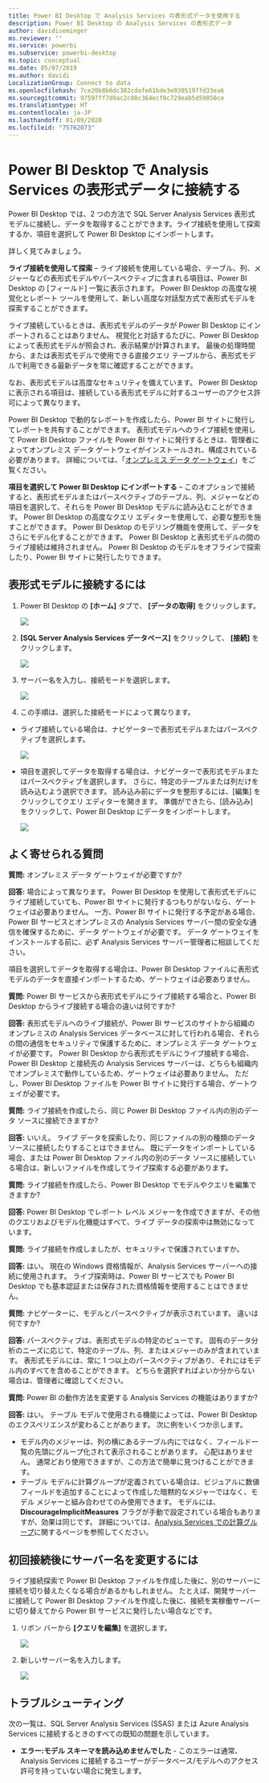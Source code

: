 ```yaml
---
title: Power BI Desktop で Analysis Services の表形式データを使用する
description: Power BI Desktop の Analysis Services の表形式データ
author: davidiseminger
ms.reviewer: ''
ms.service: powerbi
ms.subservice: powerbi-desktop
ms.topic: conceptual
ms.date: 05/07/2019
ms.author: davidi
LocalizationGroup: Connect to data
ms.openlocfilehash: 7ce20b8b6dc382cdafe61bde3e9305197fd33ea6
ms.sourcegitcommit: 97597ff7d9ac2c08c364ecf0c729eab5d59850ce
ms.translationtype: HT
ms.contentlocale: ja-JP
ms.lasthandoff: 01/09/2020
ms.locfileid: "75762073"
---
```

# <a name="connect-to-analysis-services-tabular-data-in-power-bi-desktop"></a>Power BI Desktop で Analysis Services の表形式データに接続する
Power BI Desktop では、2 つの方法で SQL Server Analysis Services 表形式モデルに接続し、データを取得することができます。ライブ接続を使用して探索するか、項目を選択して Power BI Desktop にインポートします。

詳しく見てみましょう。

**ライブ接続を使用して探索** – ライブ接続を使用している場合、テーブル、列、メジャーなどの表形式モデルやパースペクティブに含まれる項目は、Power BI Desktop の [フィールド] 一覧に表示されます。 Power BI Desktop の高度な視覚化とレポート ツールを使用して、新しい高度な対話型方式で表形式モデルを探索することができます。

ライブ接続しているときは、表形式モデルのデータが Power BI Desktop にインポートされることはありません。 視覚化と対話するたびに、Power BI Desktop によって表形式モデルが照会され、表示結果が計算されます。 最後の処理時間から、または表形式モデルで使用できる直接クエリ テーブルから、表形式モデルで利用できる最新データを常に確認することができます。 

なお、表形式モデルは高度なセキュリティを備えています。 Power BI Desktop に表示される項目は、接続している表形式モデルに対するユーザーのアクセス許可によって異なります。

Power BI Desktop で動的なレポートを作成したら、Power BI サイトに発行してレポートを共有することができます。 表形式モデルへのライブ接続を使用して Power BI Desktop ファイルを Power BI サイトに発行するときは、管理者によってオンプレミス データ ゲートウェイがインストールされ、構成されている必要があります。 詳細については、「[オンプレミス データ ゲートウェイ](service-gateway-onprem.md)」をご覧ください。

**項目を選択して Power BI Desktop にインポートする** – このオプションで接続すると、表形式モデルまたはパースペクティブのテーブル、列、メジャーなどの項目を選択して、それらを Power BI Desktop モデルに読み込むことができます。 Power BI Desktop の高度なクエリ エディターを使用して、必要な整形を施すことができます。 Power BI Desktop のモデリング機能を使用して、データをさらにモデル化することができます。 Power BI Desktop と表形式モデルの間のライブ接続は維持されません。 Power BI Desktop のモデルをオフラインで探索したり、Power BI サイトに発行したりできます。

## <a name="to-connect-to-a-tabular-model"></a>表形式モデルに接続するには
1. Power BI Desktop の **[ホーム]** タブで、 **[データの取得]** をクリックします。
   
   ![](media/desktop-analysis-services-tabular-data/pbid_sqlas_getdata.png)
2. **[SQL Server Analysis Services データベース]** をクリックして、 **[接続]** をクリックします。
   
   ![](media/desktop-analysis-services-tabular-data/pbid_sqlas_getdata_as.png)
3. サーバー名を入力し、接続モードを選択します。 
   
   ![](media/desktop-analysis-services-tabular-data/pbid_sqlas_getdata_as_server.png)
4. この手順は、選択した接続モードによって異なります。

* ライブ接続している場合は、ナビゲーターで表形式モデルまたはパースペクティブを選択します。
  
  ![](media/desktop-analysis-services-tabular-data/pbid_sqlas_getdata_as_live.png)
* 項目を選択してデータを取得する場合は、ナビゲーターで表形式モデルまたはパースペクティブを選択します。 さらに、特定のテーブルまたは列だけを読み込むよう選択できます。 読み込み前にデータを整形するには、[編集] をクリックしてクエリ エディターを開きます。 準備ができたら、[読み込み] をクリックして、Power BI Desktop にデータをインポートします。

  ![](media/desktop-analysis-services-tabular-data/pbid_sqlas_getdata_as_select.png)

## <a name="frequently-asked-questions"></a>よく寄せられる質問
**質問:** オンプレミス データ ゲートウェイが必要ですか?

**回答:** 場合によって異なります。 Power BI Desktop を使用して表形式モデルにライブ接続していても、Power BI サイトに発行するつもりがないなら、ゲートウェイは必要ありません。 一方、Power BI サイトに発行する予定がある場合、Power BI サービスとオンプレミスの Analysis Services サーバー間の安全な通信を確保するために、データ ゲートウェイが必要です。 データ ゲートウェイをインストールする前に、必ず Analysis Services サーバー管理者に相談してください。

項目を選択してデータを取得する場合は、Power BI Desktop ファイルに表形式モデルのデータを直接インポートするため、ゲートウェイは必要ありません。

**質問:** Power BI サービスから表形式モデルにライブ接続する場合と、Power BI Desktop からライブ接続する場合の違いは何ですか?

**回答:** 表形式モデルへのライブ接続が、Power BI サービスのサイトから組織のオンプレミスの Analysis Services データベースに対して行われる場合、それらの間の通信をセキュリティで保護するために、オンプレミス データ ゲートウェイが必要です。 Power BI Desktop から表形式モデルにライブ接続する場合、Power BI Desktop と接続先の Analysis Services サーバーは、どちらも組織内でオンプレミスで動作しているため、ゲートウェイは必要ありません。 ただし、Power BI Desktop ファイルを Power BI サイトに発行する場合、ゲートウェイが必要です。

**質問:** ライブ接続を作成したら、同じ Power BI Desktop ファイル内の別のデータ ソースに接続できますか?

**回答:** いいえ。 ライブ データを探索したり、同じファイルの別の種類のデータ ソースに接続したりすることはできません。 既にデータをインポートしている場合、または Power BI Desktop ファイル内の別のデータ ソースに接続している場合は、新しいファイルを作成してライブ探索する必要があります。

**質問:** ライブ接続を作成したら、Power BI Desktop でモデルやクエリを編集できますか?

**回答:** Power BI Desktop でレポート レベル メジャーを作成できますが、その他のクエリおよびモデル化機能はすべて、ライブ データの探索中は無効になっています。

**質問:** ライブ接続を作成しましたが、セキュリティで保護されていますか。

**回答:** はい。 現在の Windows 資格情報が、Analysis Services サーバーへの接続に使用されます。 ライブ探索時は、Power BI サービスでも Power BI Desktop でも基本認証または保存された資格情報を使用することはできません。

**質問:** ナビゲーターに、モデルとパースペクティブが表示されています。 違いは何ですか?

**回答:** パースペクティブは、表形式モデルの特定のビューです。 固有のデータ分析のニーズに応じて、特定のテーブル、列、またはメジャーのみが含まれています。 表形式モデルには、常に 1 つ以上のパースペクティブがあり、それにはモデル内のすべてを含めることができます。 どちらを選択すればよいか分からない場合は、管理者に確認してください。

**質問:** Power BI の動作方法を変更する Analysis Services の機能はありますか?

**回答:** はい。 テーブル モデルで使用される機能によっては、Power BI Desktop のエクスペリエンスが変わることがあります。 次に例をいくつか示します。
* モデル内のメジャーは、列の横にあるテーブル内にではなく、フィールド一覧の先頭にグループ化されて表示されることがあります。 心配はありません。 通常どおり使用できますが、この方法で簡単に見つけることができます。
* テーブル モデルに計算グループが定義されている場合は、ビジュアルに数値フィールドを追加することによって作成した暗黙的なメジャーではなく、モデル メジャーと組み合わせてのみ使用できます。 モデルには、**DiscourageImplicitMeasures** フラグが手動で設定されている場合もありますが、効果は同じです。 詳細については、[Analysis Services での計算グループ](https://docs.microsoft.com/analysis-services/tabular-models/calculation-groups#benefits)に関するページを参照してください。

## <a name="to-change-the-server-name-after-initial-connection"></a>初回接続後にサーバー名を変更するには
ライブ接続探索で Power BI Desktop ファイルを作成した後に、別のサーバーに接続を切り替えたくなる場合があるかもしれません。 たとえば、開発サーバーに接続して Power BI Desktop ファイルを作成した後に、接続を実稼働サーバーに切り替えてから Power BI サービスに発行したい場合などです。

1. リボン バーから **[クエリを編集]** を選択します。
   
   ![](media/desktop-analysis-services-tabular-data/pbid_sqlas_chname_editquery.png)
2. 新しいサーバー名を入力します。
   
   ![](media/desktop-analysis-services-tabular-data/pbid_sqlas_chname_dialog.png)
   
   
## <a name="troubleshooting"></a>トラブルシューティング 
次の一覧は、SQL Server Analysis Services (SSAS) または Azure Analysis Services に接続するときのすべての既知の問題を示しています。 

* **エラー:モデル スキーマを読み込めませんでした** - このエラーは通常、Analysis Services に接続するユーザーがデータベース/モデルへのアクセス許可を持っていない場合に発生します。

